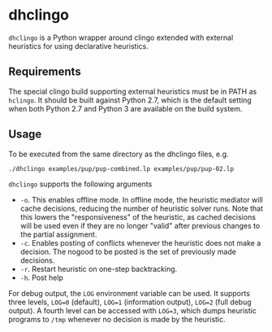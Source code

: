 dhclingo
========

`dhclingo` is a Python wrapper around clingo extended with external heuristics
for using declarative heuristics.

Requirements
------------

The special clingo build supporting external heuristics must be in PATH as
`hclingo`. It should be built against Python 2.7, which is the default setting
when both Python 2.7 and Python 3 are available on the build system.

Usage
-----

To be executed from the same directory as the dhclingo files, e.g.

```
./dhclingo examples/pup/pup-combined.lp examples/pup/pup-02.lp
```

`dhclingo` supports the following arguments

* `-o`. This enables offline mode. In offline mode, the heuristic mediator will
  cache decisions, reducing the number of heuristic solver runs. Note that this
  lowers the "responsiveness" of the heuristic, as cached decisions will be
  used even if they are no longer "valid" after previous changes to the partial
  assignment.
* `-c`. Enables posting of conflicts whenever the heuristic does not make
  a decision. The nogood to be posted is the set of previously made decisions.
* `-r`. Restart heuristic on one-step backtracking.
* `-h`. Post help

For debug output, the `LOG` environment variable can be used. It supports three
levels, `LOG=0` (default), `LOG=1` (information output), `LOG=2` (full debug
output). A fourth level can be accessed with `LOG=3`, which dumps heuristic
programs to `/tmp` whenever no decision is made by the heuristic.
